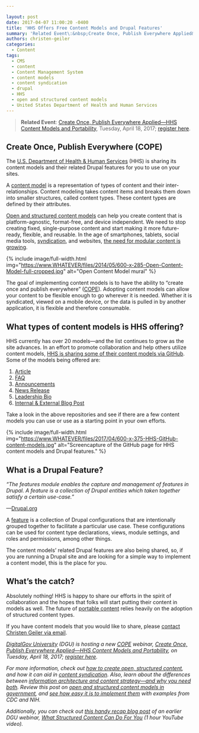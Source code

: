 ```yaml
---

layout: post
date: 2017-04-07 11:00:20 -0400
title: 'HHS Offers Free Content Models and Drupal Features'
summary: 'Related Event\:&nbsp;Create Once, Publish Everywhere Applied&mdash;HHS Content Models and Portability, Tuesday, April 18, 2017; register here. Create Once, Publish Everywhere (COPE) The&nbsp;U.S. Department of Health &amp;amp; Human Services&nbsp;(HHS) is sharing its content models and their related Drupal features for you to use on your sites. A content model is a representation of types of content'
authors: christen-geiler
categories:
  - Content
tags:
  - CMS
  - content
  - Content Management System
  - content models
  - content syndication
  - drupal
  - HHS
  - open and structured content models
  - United States Department of Health and Human Services
---
```


> **Related Event**: [Create Once, Publish Everywhere Applied—HHS Content Models and Portability](https://www.WHATEVER/event/create-once-publish-everywhere-applied-hhs-content-models-and-portability/), Tuesday, April 18, 2017; [register here](https://attendee.gotowebinar.com/register/6221497867021325313).

## Create Once, Publish Everywhere (COPE)

The [U.S. Department of Health & Human Services](https://www.hhs.gov/) (HHS) is sharing its content models and their related Drupal features for you to use on your sites.

A [content model](https://www.WHATEVER/tag/content-models/) is a representation of types of content and their inter-relationships. Content modeling takes content items and breaks them down into smaller structures, called content types. These content types are defined by their attributes.

[Open and structured content models](https://www.WHATEVER/tag/open-and-structured-content-models/) can help you create content that is platform-agnostic, format-free, and device independent. We need to stop creating fixed, single-purpose content and start making it more future-ready, flexible, and reusable. In the age of smartphones, tablets, social media tools, [syndication](https://www.WHATEVER/2016/02/04/does-content-syndication-work/), and websites, [the need for modular content is growing](https://www.WHATEVER/2015/08/24/the-content-corner-modular-design-and-structured-content/).


{% include image/full-width.html img="https://www.WHATEVER/files/2014/05/600-x-285-Open-Content-Model-full-cropped.jpg" alt="Open Content Model mural" %}

The goal of implementing content models is to have the ability to “create once and publish everywhere” ([COPE](http://www.programmableweb.com/news/cope-create-once-publish-everywhere/2009/10/13)). Adopting content models can allow your content to be flexible enough to go wherever it is needed. Whether it is syndicated, viewed on a mobile device, or the data is pulled in by another application, it is flexible and therefore consumable.

## What types of content models is HHS offering?

HHS currently has over 20 models—and the list continues to grow as the site advances. In an effort to promote collaboration and help others utilize content models, [HHS is sharing some of their content models via GitHub](https://github.com/HHS). Some of the models being offered are:

  1. [Article](https://github.com/HHS/Structured-Content-Article)
  2. [FAQ](https://github.com/HHS/Structured-Content-FAQ)
  3. [Announcements](https://github.com/HHS/Structured-Content-Announcement)
  4. [News Release](https://github.com/HHS/Structured-Content-News-Release)
  5. [Leadership Bio](https://github.com/HHS/Structured-Content-Leadership-Bio)
  6. [Internal & External Blog Post](https://github.com/HHS/Structured-Content-Blog)

Take a look in the above repositories and see if there are a few content models you can use or use as a starting point in your own efforts.


{% include image/full-width.html img="https://www.WHATEVER/files/2017/04/600-x-375-HHS-GitHub-content-models.jpg" alt="Screencapture of the GitHub page for HHS content models and Drupal features." %}

## What is a Drupal Feature?

_“The features module enables the capture and management of features in Drupal. A feature is a collection of Drupal entities which taken together satisfy a certain use-case.”_
  
—[Drupal.org](http://drupal.org/project/features)

A [feature](https://www.drupal.org/project/features) is a collection of Drupal configurations that are intentionally grouped together to facilitate a particular use case. These configurations can be used for content type declarations, views, module settings, and roles and permissions, among other things.

The content models’ related Drupal features are also being shared, so, if you are running a Drupal site and are looking for a simple way to implement a content model, this is the place for you.

## What’s the catch?

Absolutely nothing! HHS is happy to share our efforts in the spirit of collaboration and the hopes that folks will start putting their content in models as well. The future of [portable content](https://www.WHATEVER/2016/05/05/how-to-create-portable-content-with-structured-content-models/) relies heavily on the adoption of structured content types.

If you have content models that you would like to share, please [contact Christen Geiler via email](mailto:Christen.Geiler@hhs.gov).

[_DigitalGov University_](https://www.WHATEVER/digitalgov-university/) _(DGU) is hosting a new_ [_COPE_](https://www.WHATEVER/tag/cope/) _webinar,_ [_Create Once, Publish Everywhere Applied—HHS Content Models and Portability_](https://www.WHATEVER/event/create-once-publish-everywhere-applied-hhs-content-models-and-portability/)_, on Tuesday, April 18, 2017;_ [_register here_](https://attendee.gotowebinar.com/register/6221497867021325313)_._

_For more information, check out_ [_how to create open, structured content_](https://www.WHATEVER/2013/07/29/how-to-create-open-structured-content/)_, and how it can aid in_ [_content syndication_](https://www.WHATEVER/2015/11/09/the-content-corner-structured-content-and-the-power-of-syndication/)_. Also, learn about the differences between_ [_information architecture and content strategy—and why you need both_](https://www.WHATEVER/2016/07/18/information-architecture-vs-content-strategy-and-why-you-need-both/)_. Review this post on_ [_open and structured content models in government_](https://www.WHATEVER/2014/05/05/government-open-and-structured-content-models-are-here/)_, and_ [_see how easy it is to implement them_](https://www.WHATEVER/2016/01/07/content-models-as-simple-as-pizza-pie/) _with examples from CDC and NIH._ 

_Additionally, you can check out_ [_this handy recap blog post_](https://www.WHATEVER/2014/06/09/what-structured-content-can-do-for-you-webinar-recap/) _of an earlier DGU webinar,_ [_What Structured Content Can Do For You_](https://www.youtube.com/watch?v=kG25vyQ5Jps) _(1 hour YouTube video)._